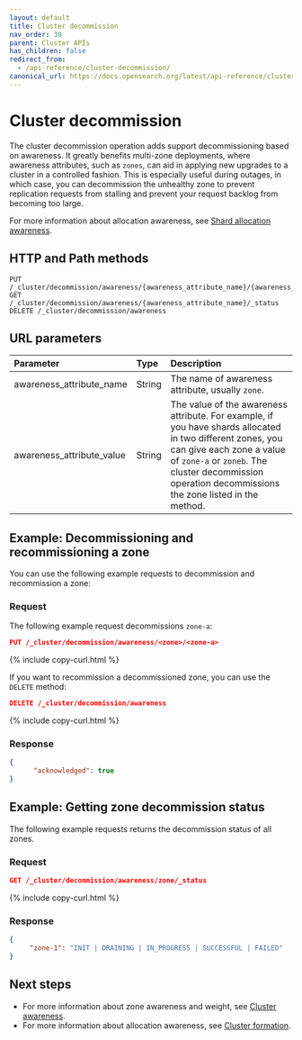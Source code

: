 ```yaml
---
layout: default
title: Cluster decommission 
nav_order: 30
parent: Cluster APIs
has_children: false
redirect_from: 
  - /api-reference/cluster-decommission/
canonical_url: https://docs.opensearch.org/latest/api-reference/cluster-api/cluster-decommission/
---
```


# Cluster decommission

The cluster decommission operation adds support decommissioning based on awareness. It greatly benefits multi-zone deployments, where awareness attributes, such as `zones`, can aid in applying new upgrades to a cluster in a controlled fashion. This is especially useful during outages, in which case, you can decommission the unhealthy zone to prevent replication requests from stalling and prevent your request backlog from becoming too large.

For more information about allocation awareness, see [Shard allocation awareness]({{site.url}}{{site.baseurl}}//opensearch/cluster/#shard-allocation-awareness).


## HTTP and Path methods

```
PUT  /_cluster/decommission/awareness/{awareness_attribute_name}/{awareness_attribute_value}
GET  /_cluster/decommission/awareness/{awareness_attribute_name}/_status
DELETE /_cluster/decommission/awareness
```

## URL parameters

Parameter | Type | Description
:--- | :--- | :---
awareness_attribute_name | String | The name of awareness attribute, usually `zone`.
awareness_attribute_value | String | The value of the awareness attribute. For example, if you have shards allocated in two different zones, you can give each zone a value of `zone-a` or `zoneb`. The cluster decommission operation decommissions the zone listed in the method.


## Example: Decommissioning and recommissioning a zone

You can use the following example requests to decommission and recommission a zone:

### Request

The following example request decommissions `zone-a`:

```json
PUT /_cluster/decommission/awareness/<zone>/<zone-a>
```
{% include copy-curl.html %}

If you want to recommission a decommissioned zone, you can use the `DELETE` method:

```json
DELETE /_cluster/decommission/awareness
```
{% include copy-curl.html %}

### Response


```json
{
      "acknowledged": true
}
```

## Example: Getting zone decommission status

The following example requests returns the decommission status of all zones.

### Request

```json
GET /_cluster/decommission/awareness/zone/_status
```
{% include copy-curl.html %}

### Response

```json
{
     "zone-1": "INIT | DRAINING | IN_PROGRESS | SUCCESSFUL | FAILED"
}
```


## Next steps

- For more information about zone awareness and weight, see [Cluster awareness]({{site.url}}{{site.baseurl}}/api-reference/cluster-awareness/).
- For more information about allocation awareness, see [Cluster formation]({{site.url}}{{site.baseurl}}/opensearch/cluster/#advanced-step-6-configure-shard-allocation-awareness-or-forced-awareness).
